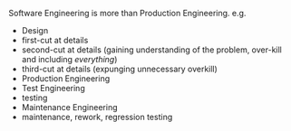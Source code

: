 Software Engineering is more than Production Engineering. e.g. 
- Design
- first-cut at details
- second-cut at details (gaining understanding of the problem, over-kill and including *everything*)
- third-cut at details (expunging unnecessary overkill)
- Production Engineering
- Test Engineering
- testing
- Maintenance Engineering
- maintenance, rework, regression testing